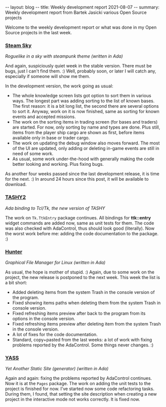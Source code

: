 -- layout: blog
-- title: Weekly development report 2021-08-07
-- summary: Weekly development report from Bartek Jasicki various Open Source projects

Welcome to the weekly development report or what was done in my Open Source
projects in the last week.

### [Steam Sky](https://www.laeran.pl/repositories/steamsky)

*Roguelike in a sky with steampunk theme (written in Ada)*

And again, suspiciously quiet week in the stable version. There must be bugs,
just I can't find them. :) Well, probably soon, or later I will catch any,
especially if someone will show me them.

In the development version, the work going as usual:

* The whole knowledge screen lists got option to sort them in various ways.
  The longest part was adding sorting to the list of known bases. The first
  reason: it is a bit long list, the second there are several options to sort
  it. Anyway, work on it is now finished, same as sorting for known events and
  accepted missions.
* The work on the sorting items in trading screen (for bases and traders) are
  started. For now, only sorting by name and types are done. Plus still, items
  from the player ship cargo are shown as first, before items available only
  in base or trader cargo.
* The work on updating the debug window also moves forward. The most of the UI
  are updated, only adding or deleting in-game events are still in need of some
  work.
* As usual, some work under-the-hood with generally making the code better
  looking and working. Plus fixing bugs.

As another four weeks passed since the last development release, it is time
for the next. :) In around 24 hours since this post, it will be available to
download.

### [TASHY2](https://www.laeran.pl/repositories/tashy2)

*Ada binding to Tcl/Tk, the new version of TASHY*

The work on `Tk.TtkEntry` package continues. All bindings for **ttk::entry**
widget commands are added now, same as unit tests for them. The code was also
checked with AdaControl, thus should look good (literally). Now the worst
work before me: adding the code documentation to the package. :)

### [Hunter](https://www.laeran.pl/repositories/hunter)

*Graphical File Manager for Linux (written in Ada)*

As usual, the hope is mother of stupid. :) Again, due to some work on the
project, the new release is postponed to the next week. This week the list is a
bit short:

* Added deleting items from the system Trash in the console version of the
  program.
* Fixed showing items paths when deleting them from the system Trash in console
  version.
* Fixed refreshing items preview after back to the program from its options in
  the console version.
* Fixed refreshing items preview after deleting item from the system Trash in
  the console version.
* A lot of fixes for the code documentation.
* Standard, copy+pasted from the last weeks: a lot of work with fixing problems
  reported by the AdaControl. Some things never changes. :)

### [YASS](https://www.laeran.pl/repositories/yass)

*Yet Another Static Site (generator) (written in Ada)*

Again and again: fixing the problems reported by AdaControl continues. Now it
is at the `Pages` package. The work on adding the unit tests to the project
is finished for now. I've started now some code refactoring tasks. During them,
I found, that setting the site description when creating a new project in
the interactive mode not works correctly. It is fixed now.

